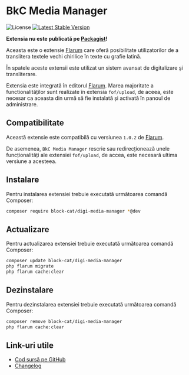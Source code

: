 # BkC Media Manager

![License](https://img.shields.io/badge/license-MIT-blue.svg) [![Latest Stable Version](https://img.shields.io/packagist/v/block-cat/digi-media-manager.svg)](https://packagist.org/packages/block-cat/digi-media-manager)

**Extensia nu este publicată pe [Packagist](https://packagist.org/)!**

Aceasta este o extensie [Flarum](https://flarum.org/) care oferă posibilitate utilizatorilor de a translitera textele vechi chirilice în texte cu grafie latină.

În spatele aceste extensii este utilizat un sistem avansat de digitalizare și transliterare.

Extensia este integrată în editorul [Flarum](https://flarum.org/). Marea majoritate a functionalităților sunt realizate în extensia `fof/upload`, de aceea, este necesar ca aceasta din urmă să fie instalată și activată în panoul de administrare.

## Compatibilitate

Această extensie este compatibilă cu versiunea `1.0.2` de [Flarum](https://flarum.org/).

De asemenea, `BkC Media Manager` rescrie sau redirecționează unele funcționalități ale extensiei `fof/upload`, de accea, este necesară ultima versiune a acesteea.

## Instalare

Pentru instalarea extensiei trebuie executată următoarea comandă Composer:

```sh
composer require block-cat/digi-media-manager *@dev
```

## Actualizare

Pentru actualizarea extensiei trebuie executată următoarea comandă Composer:

```sh
composer update block-cat/digi-media-manager
php flarum migrate
php flarum cache:clear
```

## Dezinstalare

Pentru dezinstalarea extensiei trebuie executată următoarea comandă Composer:

```sh
composer remove block-cat/digi-media-manager
php flarum cache:clear
```

## Link-uri utile

- [Cod sursă pe GitHub](https://github.com/block-cat/digi-media-manager)
- [Changelog](CHANGELOG.md)